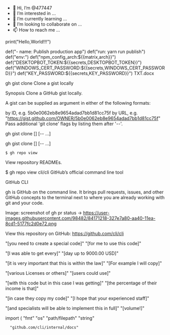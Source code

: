 - 👋 Hi, I’m @477447
- 👀 I’m interested in ...
- 🌱 I’m currently learning ...
- 💞️ I’m looking to collaborate on ...
- 📫 How to reach me ...

<!---
477447/477447 is a ✨ special ✨ repository because its `README.md` (this file) appears on your GitHub profile.
You can click the Preview link to take a look at your changes.
--->print("Hello,World!!!")
def("- name: Publish production app")
def("run: yarn run publish")
def("env:")
    def("npm_config_arch:${{matrix,arch}}")
    def("DESKTOPBOT_TOKEN:${{secrets,DESKTOPBOT_TOKEN}}")
    def("WINDOWS_CERT_PASSWORD:${{secrets,WINDOWS_CERT_PASSWORD}}")
    def("KEY_PASSWORD:${{secrets,KEY_PASSWORD}}")
    TXT.docx
    
gh gist clone
Clone a gist locally

Synopsis
Clone a GitHub gist locally.

A gist can be supplied as argument in either of the following formats:

by ID, e.g. 5b0e0062eb8e9654adad7bb1d81cc75f
by URL, e.g. "https://gist.github.com/OWNER/5b0e0062eb8e9654adad7bb1d81cc75f"
Pass additional 'git clone' flags by listing them after '--'.

gh gist clone <gist> [<directory>] [-- <gitflags>...]
    
gh gist clone <gist> [<directory>] [-- <gitflags>...]
    
    $ gh repo view
View repository READMEs.

  
$ gh repo view
cli/cli
GitHub’s official command line tool

GitHub CLI

gh is GitHub on the command line. It brings pull requests, issues, and other GitHub concepts to the terminal next to where you are already working with git and your code.

Image: screenshot of gh pr status → https://user-images.githubusercontent.com/98482/84171218-327e7a80-aa40-11ea-8cd1-5177fc2d0e72.png

View this repository on GitHub: https://github.com/cli/cli

"[you need to create a special code]"
"[for me to use this code]"

"[l was able to get every]"
"[day up to 9000.00 USD]"

"[it is very important that this is within the law]"
"[For example l will copy]"

"[various Licenses or others]"
"[users could use]"

"[with this code but in this case l was getting]"
"[the percentage of their income is that]"

"[in case they copy my code]"
"[l hope that your experienced staff]"

"[and specialists will be able to implement this in full]"
"[volume!]"

import (
      "fmt"
      "os"
      "path/filepath"
      "string"
      
      "github.com/cli/internal/docs"
      
